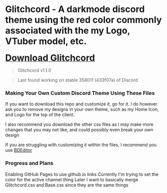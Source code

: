 # Glitchcord - A darkmode discord theme using the red color commonly associated with the my Logo, VTuber model, etc.

[<span style="font-size: 2em; font-weight: bold;">Download Glitchcord</span>](https://gavcreator.github.io/Glitchcord/Glitchcord-Theme.css)

> Glitchcord v1.1.0

> Last found working on stable 358011 (433f07a) of Discord

### Making Your Own Custom Discord Theme Using These Files
If you want to download this repo and customize it, go for it. I do however ask you to remove my designs in your own theme, such as my Home Icon, and Logo for the top of the client.

I also recommend you download the other css files as I may make more changes that you may not like, and could possibly even break your own design

If you are struggling with customizing it within the files, I recommend you use [BDEditor](https://bdeditor.dev/)

### Progress and Plans
Enabling GitHub Pages to use github.io links
Currently I'm trying to set the color for the active channel thing
Later I want to basically merge Glitchcord.css and Base.css since they are the same things  